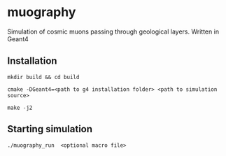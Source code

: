 # muography
Simulation of cosmic muons passing through geological layers. Written in Geant4

## Installation

`mkdir build && cd build`

`cmake -DGeant4=<path to g4 installation folder> <path to simulation source>`

`make -j2`

## Starting simulation

`./muography_run  <optional macro file>`

